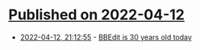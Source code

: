 # [Published on 2022-04-12](index.md)

* [2022-04-12, 21:12:55](https://news.ycombinator.com/item?id=31008290) - [BBEdit is 30 years old today](http://www.barebones.com/products/bbedit/index.html)
